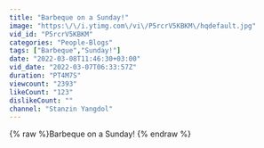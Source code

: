```yaml
---
title: "Barbeque on a Sunday!"
image: "https:\/\/i.ytimg.com\/vi\/P5rcrV5KBKM\/hqdefault.jpg"
vid_id: "P5rcrV5KBKM"
categories: "People-Blogs"
tags: ["Barbeque","Sunday!"]
date: "2022-03-08T11:46:30+03:00"
vid_date: "2022-03-07T06:33:57Z"
duration: "PT4M7S"
viewcount: "2393"
likeCount: "123"
dislikeCount: ""
channel: "Stanzin Yangdol"
---
```

{% raw %}Barbeque on a Sunday! {% endraw %}
